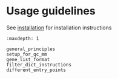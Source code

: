 Usage guidelines
================

See  [installation](../install) for installation instructions


```{toctree}
:maxdepth: 1

general_principles
setup_for_qc_mm
gene_list_format
filter_dict_instructions
different_entry_points

```

